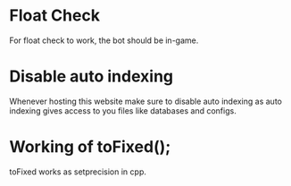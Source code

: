 # Float Check
For float check to work, the bot should be in-game.
# Disable auto indexing
Whenever hosting this website make sure to disable auto indexing as auto indexing gives access to you files like databases and configs.
# Working of toFixed();
toFixed works as setprecision in cpp.
